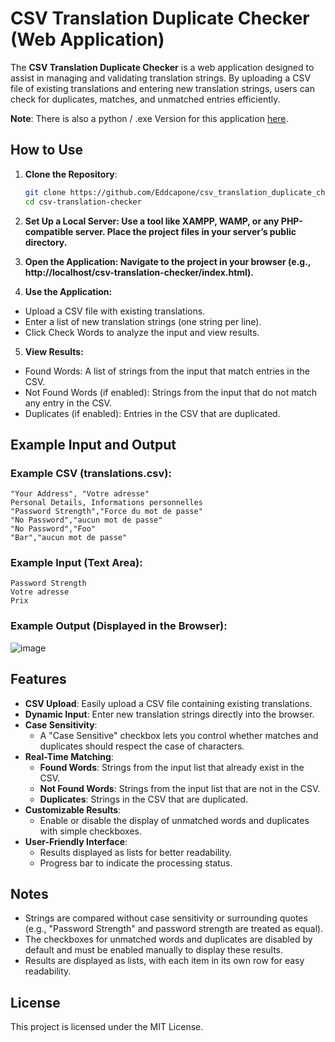 # CSV Translation Duplicate Checker (Web Application)

The **CSV Translation Duplicate Checker** is a web application designed to assist in managing and validating translation strings. By uploading a CSV file of existing translations and entering new translation strings, users can check for duplicates, matches, and unmatched entries efficiently.

**Note**: There is also a python / .exe Version for this application [here](https://github.com/Eddcapone/CSV-Translation-Duplicate-Checker).

## How to Use

1. **Clone the Repository**:
   ```bash
   git clone https://github.com/Eddcapone/csv_translation_duplicate_checker.git
   cd csv-translation-checker
   
2. **Set Up a Local Server: Use a tool like XAMPP, WAMP, or any PHP-compatible server. Place the project files in your server’s public directory.**

3. **Open the Application: Navigate to the project in your browser (e.g., http://localhost/csv-translation-checker/index.html).**

4. **Use the Application:**

- Upload a CSV file with existing translations.
- Enter a list of new translation strings (one string per line).
- Click Check Words to analyze the input and view results.

5. **View Results:**

- Found Words: A list of strings from the input that match entries in the CSV.
- Not Found Words (if enabled): Strings from the input that do not match any entry in the CSV.
- Duplicates (if enabled): Entries in the CSV that are duplicated.

## Example Input and Output

### Example CSV (translations.csv):

```
"Your Address", "Votre adresse"
Personal Details, Informations personnelles
"Password Strength","Force du mot de passe"
"No Password","aucun mot de passe"
"No Password","Foo"
"Bar","aucun mot de passe"
```

### Example Input (Text Area):

```
Password Strength
Votre adresse
Prix
```

### Example Output (Displayed in the Browser):

![image](https://github.com/user-attachments/assets/d1518a58-51b4-4754-aca6-8d879ea9341b)


## Features

- **CSV Upload**: Easily upload a CSV file containing existing translations.
- **Dynamic Input**: Enter new translation strings directly into the browser.
- **Case Sensitivity**:
  - A "Case Sensitive" checkbox lets you control whether matches and duplicates should respect the case of characters.
- **Real-Time Matching**:
  - **Found Words**: Strings from the input list that already exist in the CSV.
  - **Not Found Words**: Strings from the input list that are not in the CSV.
  - **Duplicates**: Strings in the CSV that are duplicated.
- **Customizable Results**:
  - Enable or disable the display of unmatched words and duplicates with simple checkboxes.
- **User-Friendly Interface**:
  - Results displayed as lists for better readability.
  - Progress bar to indicate the processing status.

## Notes
- Strings are compared without case sensitivity or surrounding quotes (e.g., "Password Strength" and password strength are treated as equal).
- The checkboxes for unmatched words and duplicates are disabled by default and must be enabled manually to display these results.
- Results are displayed as lists, with each item in its own row for easy readability.


## License

This project is licensed under the MIT License.



